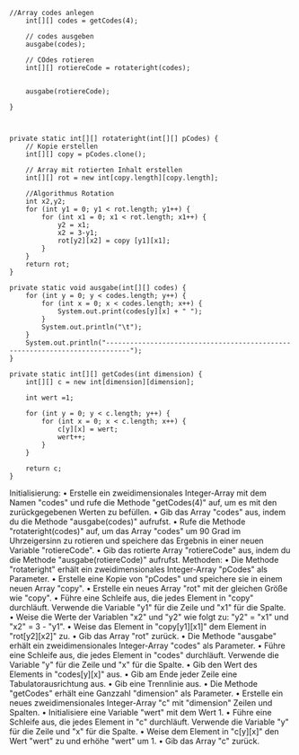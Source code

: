   
  
    //Array codes anlegen
		int[][] codes = getCodes(4);

		// codes ausgeben
		ausgabe(codes);

		// COdes rotieren
		int[][] rotiereCode = rotateright(codes);

		
		ausgabe(rotiereCode);
		
	}

	

	private static int[][] rotateright(int[][] pCodes) {
		// Kopie erstellen
		int[][] copy = pCodes.clone();

		// Array mit rotierten Inhalt erstellen
		int[][] rot = new int[copy.length][copy.length];
		
		//Algorithmus Rotation
		int x2,y2;
		for (int y1 = 0; y1 < rot.length; y1++) {
			for (int x1 = 0; x1 < rot.length; x1++) {
				y2 = x1;
				x2 = 3-y1;
				rot[y2][x2] = copy [y1][x1];
			}
		}
		return rot;
	}

	private static void ausgabe(int[][] codes) {
		for (int y = 0; y < codes.length; y++) {
			for (int x = 0; x < codes.length; x++) {
				System.out.print(codes[y][x] + " ");
			}
			System.out.println("\t");
		}
		System.out.println("----------------------------------------------------------------------------");
	}

	private static int[][] getCodes(int dimension) {
		int[][] c = new int[dimension][dimension];

		int wert =1;
		
		for (int y = 0; y < c.length; y++) {
			for (int x = 0; x < c.length; x++) {
				c[y][x] = wert;
				wert++;
			}
		}

		return c;
	}




Initialisierung:
• Erstelle ein zweidimensionales Integer-Array mit dem Namen "codes" und rufe die Methode "getCodes(4)" auf, um es mit den zurückgegebenen Werten zu befüllen.
• Gib das Array "codes" aus, indem du die Methode "ausgabe(codes)" aufrufst.
• Rufe die Methode "rotateright(codes)" auf, um das Array "codes" um 90 Grad im Uhrzeigersinn zu rotieren und speichere das Ergebnis in einer neuen Variable "rotiereCode".
• Gib das rotierte Array "rotiereCode" aus, indem du die Methode "ausgabe(rotiereCode)" aufrufst.
Methoden:
• Die Methode "rotateright" erhält ein zweidimensionales Integer-Array "pCodes" als Parameter.
• Erstelle eine Kopie von "pCodes" und speichere sie in einem neuen Array "copy".
• Erstelle ein neues Array "rot" mit der gleichen Größe wie "copy".
• Führe eine Schleife aus, die jedes Element in "copy" durchläuft. Verwende die Variable "y1" für die Zeile und "x1" für die Spalte.
• Weise die Werte der Variablen "x2" und "y2" wie folgt zu: "y2" = "x1" und "x2" = 3 - "y1".
• Weise das Element in "copy[y1][x1]" dem Element in "rot[y2][x2]" zu.
• Gib das Array "rot" zurück.
• Die Methode "ausgabe" erhält ein zweidimensionales Integer-Array "codes" als Parameter.
• Führe eine Schleife aus, die jedes Element in "codes" durchläuft. Verwende die Variable "y" für die Zeile und "x" für die Spalte.
• Gib den Wert des Elements in "codes[y][x]" aus.
• Gib am Ende jeder Zeile eine Tabulatorausrichtung aus.
• Gib eine Trennlinie aus.
• Die Methode "getCodes" erhält eine Ganzzahl "dimension" als Parameter.
• Erstelle ein neues zweidimensionales Integer-Array "c" mit "dimension" Zeilen und Spalten.
• Initialisiere eine Variable "wert" mit dem Wert 1.
• Führe eine Schleife aus, die jedes Element in "c" durchläuft. Verwende die Variable "y" für die Zeile und "x" für die Spalte.
• Weise dem Element in "c[y][x]" den Wert "wert" zu und erhöhe "wert" um 1.
• Gib das Array "c" zurück.